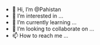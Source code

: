 - 👋 Hi, I’m @Pahistan
- 👀 I’m interested in ...
- 🌱 I’m currently learning ...
- 💞️ I’m looking to collaborate on ...
- 📫 How to reach me ...

<!---
Pahistan/Pahistan is a ✨ special ✨ repository because its `README.md` (this file) appears on your GitHub profile.
You can click the Preview link to take a look at your changes.
--->
